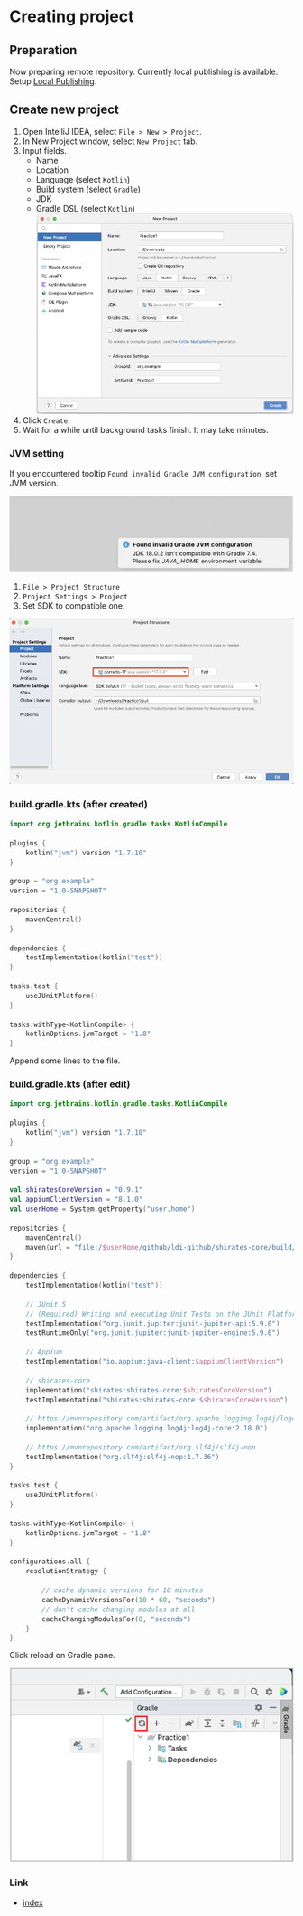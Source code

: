 # Creating project

## Preparation

Now preparing remote repository. Currently local publishing is available.
Setup [Local Publishing](../../advanced/local_publishing.md).

## Create new project

1. Open IntelliJ IDEA, select `File > New > Project`.
1. In New Project window, select `New Project` tab.
1. Input fields.
    - Name
    - Location
    - Language (select `Kotlin`)
    - Build system (select `Gradle`)
    - JDK
    - Gradle DSL (select `Kotlin`)
      <br>![](../_images/new_project.png)
1. Click `Create`.
1. Wait for a while until background tasks finish. It may take minutes.

### JVM setting

If you encountered tooltip `Found invalid Gradle JVM configuration`, set JVM version.

![](../_images/invalid_gradle_jvm_configuration.png)

1. `File > Project Structure`
2. `Project Settings > Project`
3. Set SDK to compatible one.

![](../_images/project_sdk.png)

### build.gradle.kts (after created)

```kotlin
import org.jetbrains.kotlin.gradle.tasks.KotlinCompile

plugins {
    kotlin("jvm") version "1.7.10"
}

group = "org.example"
version = "1.0-SNAPSHOT"

repositories {
    mavenCentral()
}

dependencies {
    testImplementation(kotlin("test"))
}

tasks.test {
    useJUnitPlatform()
}

tasks.withType<KotlinCompile> {
    kotlinOptions.jvmTarget = "1.8"
}
```

Append some lines to the file.

### build.gradle.kts (after edit)

```kotlin
import org.jetbrains.kotlin.gradle.tasks.KotlinCompile

plugins {
    kotlin("jvm") version "1.7.10"
}

group = "org.example"
version = "1.0-SNAPSHOT"

val shiratesCoreVersion = "0.9.1"
val appiumClientVersion = "8.1.0"
val userHome = System.getProperty("user.home")

repositories {
    mavenCentral()
    maven(url = "file:/$userHome/github/ldi-github/shirates-core/build/repository")
}

dependencies {
    testImplementation(kotlin("test"))

    // JUnit 5
    // (Required) Writing and executing Unit Tests on the JUnit Platform
    testImplementation("org.junit.jupiter:junit-jupiter-api:5.9.0")
    testRuntimeOnly("org.junit.jupiter:junit-jupiter-engine:5.9.0")

    // Appium
    testImplementation("io.appium:java-client:$appiumClientVersion")

    // shirates-core
    implementation("shirates:shirates-core:$shiratesCoreVersion")
    testImplementation("shirates:shirates-core:$shiratesCoreVersion")

    // https://mvnrepository.com/artifact/org.apache.logging.log4j/log4j-core
    implementation("org.apache.logging.log4j:log4j-core:2.18.0")

    // https://mvnrepository.com/artifact/org.slf4j/slf4j-nop
    testImplementation("org.slf4j:slf4j-nop:1.7.36")
}

tasks.test {
    useJUnitPlatform()
}

tasks.withType<KotlinCompile> {
    kotlinOptions.jvmTarget = "1.8"
}

configurations.all {
    resolutionStrategy {

        // cache dynamic versions for 10 minutes
        cacheDynamicVersionsFor(10 * 60, "seconds")
        // don't cache changing modules at all
        cacheChangingModulesFor(0, "seconds")
    }
}
```

Click reload on Gradle pane.

![](../_images/gradle_refresh.png)

### Link

- [index](../../index.md)

